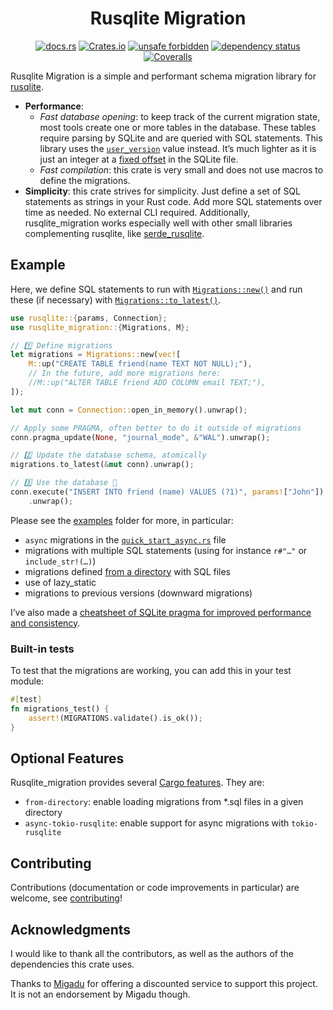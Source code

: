 <!-- insert
---
title: "Rusqlite Migration"
date: 2021-08-21T15:32:05
description: "↕️ Simple database schema migration library for rusqlite, written with performance in mind."
aliases:
- /rusqlite-migration
tags:
- Rust
- SQLite
- Library
---
end_insert -->

<!-- remove -->
<div align="center">

# Rusqlite Migration
<!-- end_remove -->

<!-- insert
{{< github_badge >}}

{{< rawhtml >}}
<div class="badges">
{{< /rawhtml >}}
end_insert -->

[![docs.rs](https://img.shields.io/docsrs/rusqlite_migration)](https://docs.rs/rusqlite_migration) [![Crates.io](https://img.shields.io/crates/v/rusqlite_migration)](https://crates.io/crates/rusqlite_migration) [![unsafe forbidden](https://img.shields.io/badge/unsafe-forbidden-success.svg)](https://github.com/rust-secure-code/safety-dance/) [![dependency status](https://deps.rs/crate/rusqlite_migration/1.0.2/status.svg)](https://deps.rs/crate/rusqlite_migration) [![Coveralls](https://img.shields.io/coverallsCoverage/github/cljoly/rusqlite_migration)](https://coveralls.io/github/cljoly/rusqlite_migration)

<!-- insert
{{< rawhtml >}}
end_insert -->
</div>
<!-- insert
{{< /rawhtml >}}
end_insert -->

<!-- rustdoc start -->

Rusqlite Migration is a simple and performant schema migration library for [rusqlite](https://crates.io/crates/rusqlite).

* **Performance**:
    * *Fast database opening*: to keep track of the current migration state, most tools create one or more tables in the database. These tables require parsing by SQLite and are queried with SQL statements. This library uses the [`user_version`][uv] value instead. It’s much lighter as it is just an integer at a [fixed offset][uv_offset] in the SQLite file.
    * *Fast compilation*: this crate is very small and does not use macros to define the migrations.
* **Simplicity**: this crate strives for simplicity. Just define a set of SQL statements as strings in your Rust code. Add more SQL statements over time as needed. No external CLI required. Additionally, rusqlite_migration works especially well with other small libraries complementing rusqlite, like [serde_rusqlite][].

[diesel_migrations]: https://crates.io/crates/diesel_migrations
[pgfine]: https://crates.io/crates/pgfine
[movine]: https://crates.io/crates/movine
[uv]: https://sqlite.org/pragma.html#pragma_user_version
[uv_offset]: https://www.sqlite.org/fileformat.html#user_version_number
[serde_rusqlite]: https://crates.io/crates/serde_rusqlite

## Example

Here, we define SQL statements to run with [`Migrations::new()`][migrations_new] and run these (if necessary) with [`Migrations::to_latest()`][migrations_to_latest].

[migrations_new]: https://docs.rs/rusqlite_migration/latest/rusqlite_migration/struct.Migrations.html#method.new
[migrations_to_latest]: https://docs.rs/rusqlite_migration/latest/rusqlite_migration/struct.Migrations.html#method.to_latest

``` rust
use rusqlite::{params, Connection};
use rusqlite_migration::{Migrations, M};

// 1️⃣ Define migrations
let migrations = Migrations::new(vec![
    M::up("CREATE TABLE friend(name TEXT NOT NULL);"),
    // In the future, add more migrations here:
    //M::up("ALTER TABLE friend ADD COLUMN email TEXT;"),
]);

let mut conn = Connection::open_in_memory().unwrap();

// Apply some PRAGMA, often better to do it outside of migrations
conn.pragma_update(None, "journal_mode", &"WAL").unwrap();

// 2️⃣ Update the database schema, atomically
migrations.to_latest(&mut conn).unwrap();

// 3️⃣ Use the database 🥳
conn.execute("INSERT INTO friend (name) VALUES (?1)", params!["John"])
    .unwrap();
```

Please see the [examples](https://github.com/cljoly/rusqlite_migrate/tree/master/examples) folder for more, in particular:
- `async` migrations in the [`quick_start_async.rs`][quick_start_async] file
- migrations with multiple SQL statements (using for instance `r#"…"` or `include_str!(…)`)
- migrations defined [from a directory][from_dir] with SQL files
- use of lazy_static
- migrations to previous versions (downward migrations)

[quick_start_async]: https://github.com/cljoly/rusqlite_migration/blob/master/examples/async/src/main.rs
[from_dir]: https://github.com/cljoly/rusqlite_migration/tree/master/examples/from-directory

I’ve also made a [cheatsheet of SQLite pragma for improved performance and consistency](https://cj.rs/blog/sqlite-pragma-cheatsheet-for-performance-and-consistency/).

### Built-in tests

To test that the migrations are working, you can add this in your test module:

``` rust
#[test]
fn migrations_test() {
    assert!(MIGRATIONS.validate().is_ok());
}
```

## Optional Features

Rusqlite_migration provides several [Cargo features][cargo_features]. They are:

* `from-directory`: enable loading migrations from *.sql files in a given directory
* `async-tokio-rusqlite`: enable support for async migrations with `tokio-rusqlite`

[cargo_features]: https://doc.rust-lang.org/cargo/reference/manifest.html#the-features-section

## Contributing

Contributions (documentation or code improvements in particular) are welcome, see [contributing](https://cj.rs/docs/contribute/)!

## Acknowledgments

I would like to thank all the contributors, as well as the authors of the dependencies this crate uses.

Thanks to [Migadu](https://www.migadu.com/) for offering a discounted service to support this project. It is not an endorsement by Migadu though.
